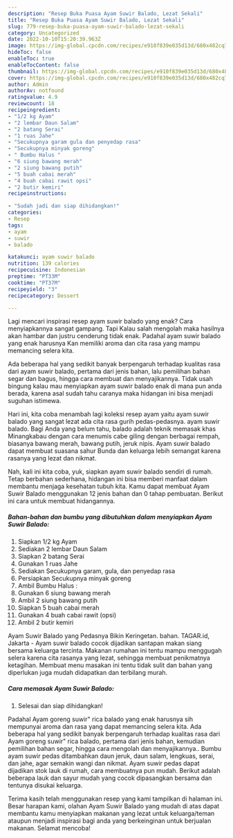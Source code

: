 ```yaml
---
description: "Resep Buka Puasa Ayam Suwir Balado, Lezat Sekali"
title: "Resep Buka Puasa Ayam Suwir Balado, Lezat Sekali"
slug: 779-resep-buka-puasa-ayam-suwir-balado-lezat-sekali
category: Uncategorized
date: 2022-10-10T15:20:39.963Z
image: https://img-global.cpcdn.com/recipes/e910f839e035d13d/680x482cq70/ayam-suwir-balado-foto-resep-utama.jpg
hideToc: false
enableToc: true
enableTocContent: false
thumbnail: https://img-global.cpcdn.com/recipes/e910f839e035d13d/680x482cq70/ayam-suwir-balado-foto-resep-utama.jpg
cover: https://img-global.cpcdn.com/recipes/e910f839e035d13d/680x482cq70/ayam-suwir-balado-foto-resep-utama.jpg
author: Admin
authorAv: notfound
ratingvalue: 4.9
reviewcount: 18
recipeingredient:
- "1/2 kg Ayam"
- "2 lembar Daun Salam"
- "2 batang Serai"
- "1 ruas Jahe"
- "Secukupnya garam gula dan penyedap rasa"
- "Secukupnya minyak goreng"
- " Bumbu Halus "
- "6 siung bawang merah"
- "2 siung bawang putih"
- "5 buah cabai merah"
- "4 buah cabai rawit opsi"
- "2 butir kemiri"
recipeinstructions:

- "Sudah jadi dan siap dihidangkan!"
categories:
- Resep
tags:
- ayam
- suwir
- balado

katakunci: ayam suwir balado 
nutrition: 139 calories
recipecuisine: Indonesian
preptime: "PT33M"
cooktime: "PT37M"
recipeyield: "3"
recipecategory: Dessert

---
```



Lagi mencari inspirasi resep ayam suwir balado yang enak? Cara menyiapkannya sangat gampang. Tapi Kalau salah mengolah maka hasilnya akan hambar dan justru cenderung tidak enak. Padahal ayam suwir balado yang enak harusnya Kan memiliki aroma dan cita rasa yang mampu memancing selera kita.


Ada beberapa hal yang sedikit banyak berpengaruh terhadap kualitas rasa dari ayam suwir balado, pertama dari jenis bahan, lalu pemilihan bahan segar dan bagus, hingga cara membuat dan menyajikannya. Tidak usah bingung kalau mau menyiapkan ayam suwir balado enak di mana pun anda berada, karena asal sudah tahu caranya maka hidangan ini bisa menjadi suguhan istimewa.

Hari ini, kita coba menambah lagi koleksi resep ayam yaitu ayam suwir balado yang sangat lezat ada cita rasa gurih pedas-pedasnya. ayam suwir balado. Bagi Anda yang belum tahu, balado adalah teknik memasak khas Minangkabau dengan cara menumis cabe giling dengan berbagai rempah, biasanya bawang merah, bawang putih, jeruk nipis. Ayam suwir balado dapat membuat suasana sahur Bunda dan keluarga lebih semangat karena rasanya yang lezat dan nikmat.


Nah, kali ini kita coba, yuk, siapkan ayam suwir balado sendiri di rumah. Tetap berbahan sederhana, hidangan ini bisa memberi manfaat dalam membantu menjaga kesehatan tubuh kita. Kamu dapat membuat Ayam Suwir Balado menggunakan 12 jenis bahan dan 0 tahap pembuatan. Berikut ini cara untuk membuat hidangannya.

<!--inarticleads1-->

##### Bahan-bahan dan bumbu yang dibutuhkan dalam menyiapkan Ayam Suwir Balado:

1. Siapkan 1/2 kg Ayam
1. Sediakan 2 lembar Daun Salam
1. Siapkan 2 batang Serai
1. Gunakan 1 ruas Jahe
1. Sediakan Secukupnya garam, gula, dan penyedap rasa
1. Persiapkan Secukupnya minyak goreng
1. Ambil  Bumbu Halus :
1. Gunakan 6 siung bawang merah
1. Ambil 2 siung bawang putih
1. Siapkan 5 buah cabai merah
1. Gunakan 4 buah cabai rawit (opsi)
1. Ambil 2 butir kemiri


Ayam Suwir Balado yang Pedasnya Bikin Keringetan. bahan. TAGAR.id, Jakarta - Ayam suwir balado cocok dijadikan santapan makan siang bersama keluarga tercinta. Makanan rumahan ini tentu mampu menggugah selera karena cita rasanya yang lezat, sehingga membuat penikmatnya ketagihan. Membuat menu masakan ini tentu tidak sulit dan bahan yang diperlukan juga mudah didapatkan dan terbilang murah. 

<!--inarticleads2-->

##### Cara memasak Ayam Suwir Balado:


1. Selesai dan siap dihidangkan!

Padahal Ayam goreng suwir&#34; rica balado yang enak harusnya sih mempunyai aroma dan rasa yang dapat memancing selera kita. Ada beberapa hal yang sedikit banyak berpengaruh terhadap kualitas rasa dari Ayam goreng suwir&#34; rica balado, pertama dari jenis bahan, kemudian pemilihan bahan segar, hingga cara mengolah dan menyajikannya.. Bumbu ayam suwir pedas ditambahkan daun jeruk, daun salam, lengkuas, serai, dan jahe, agar semakin wangi dan nikmat. Ayam suwir pedas dapat dijadikan stok lauk di rumah, cara membuatnya pun mudah. Berikut adalah beberapa lauk dan sayur mudah yang cocok dipasangkan bersama dan tentunya disukai keluarga. 

Terima kasih telah menggunakan resep yang kami tampilkan di halaman ini. Besar harapan kami, olahan Ayam Suwir Balado yang mudah di atas dapat membantu kamu menyiapkan makanan yang lezat untuk keluarga/teman ataupun menjadi inspirasi bagi anda yang berkeinginan untuk berjualan makanan. Selamat mencoba!

